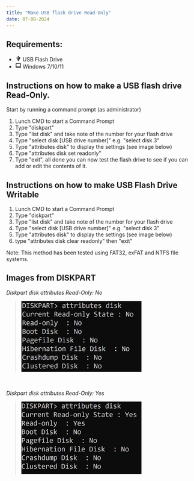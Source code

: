 ```yaml
---
title: "Make USB flash drive Read-Only"
date: 07-08-2024
---
```


## Requirements:
 - <img src="https://github.com/catchcoder/blog/blob/bd66d09881b807cc84b6c53d39998db51fd92cc2/_images/usb_24dp_000000.png?raw=true" width=16> USB Flash Drive
 - <img src="https://github.com/catchcoder/blog/blob/ad4004d6c115ecae68b709174c407b0bc0068952/_images/computer_24dp_000000.png?raw=true" width=16> Windows 7/10/11
   
## Instructions on how to make a USB flash drive Read-Only.

Start by running a command prompt (as administrator)

1. Lunch CMD to start a Command Prompt
2. Type "diskpart"
1. Type "list disk" and take note of the number for your flash drive
1. Type "select disk [USB drive number]" e.g. "select disk 3"
1. Type "attributes disk" to display the settings (see image below)
1. Type "attributes disk set readonly"
1. Type "exit", all done you can now test the flash drive to see if you can add or edit the contents of it.

## Instructions on how to make USB Flash Drive Writable

1. Lunch CMD to start a Command Prompt
2. Type "diskpart"
1. Type "list disk" and take note of the number for your flash drive
1. Type "select disk [USB drive number]" e.g. "select disk 3"
1. Type "attributes disk" to display the settings (see image below)
1. type "attributes disk clear readonly" then "exit"

Note: This method has been tested using FAT32, exFAT and NTFS file systems.

## Images from DISKPART

*Diskpart disk attributes Read-Only: No*

> ![DISKPART command displaying the Read-Only attribute set to No](https://github.com/catchcoder/blog/blob/8bcfb76d9ea63bc79af5b5fc24d2554e6d697c15/_images/diskpart-readonly-cleared.PNG?raw=true "Diskpart disk attributes Read-Only: No")

<br/>

*Diskpart disk attributes Read-Only: Yes*

> ![DISKPART command displaying the Read-Only attribute set to Yes](https://github.com/catchcoder/blog/blob/8bcfb76d9ea63bc79af5b5fc24d2554e6d697c15/_images/diskpart-readonly-set.PNG?raw=true "Diskpart disk attributes Read-Only: Yes")
